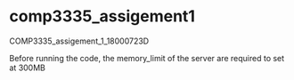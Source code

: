 # comp3335_assigement1
COMP3335_assigement_1_18000723D

Before running the code, the memory_limit of the server are required to set at 300MB

